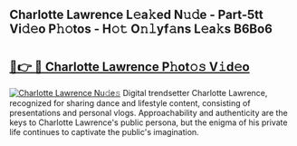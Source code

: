 ## Charlotte Lawrence L𝚎a𝚔ed N𝚞𝚍e - Part-5tt Vi𝚍𝚎o P𝚑𝚘tos - H𝚘𝚝 O𝚗𝚕yf𝚊ns L𝚎a𝚔s B6Bo6

# <h2><a href="http://kfd8fw.oniu.top/?m=Charlotte+Lawrence">🔗👉 🔴 Charlotte Lawrence P𝚑ot𝚘𝚜 V𝚒d𝚎o</a></h2>

[![Charlotte Lawrence Nu𝚍e𝚜](https://i.imgur.com/0qMVB7G.gif)](http://kfd8fw.oniu.top/?m=Charlotte+Lawrence)
Digital trendsetter Charlotte Lawrence, recognized for sharing dance and lifestyle content, consisting of presentations and personal vlogs. Approachability and authenticity are the keys to Charlotte Lawrence's public persona, but the enigma of his private life continues to captivate the public's imagination.  
